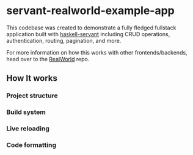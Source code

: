 # servant-realworld-example-app

This codebase was created to demonstrate a fully fledged fullstack application built with [haskell-servant] including CRUD operations, authentication, routing, pagination, and more.

For more information on how this works with other frontends/backends, head over to the [RealWorld] repo.

## How It works

### Project structure
### Build system
### Live reloading
### Code formatting

[haskell-servant]: https://github.com/haskell-servant/servant
[realworld]: https://github.com/gothinkster/realworld
